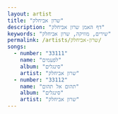 ```yaml
---
layout: artist
title: "שרון אביחלק"
description: "דף האמן שרון אביחלק"
keywords: "שירים, מוזיקה, שרון אביחלק"
permalink: /artists/שרון-אביחלק/
songs:
  - number: "33111"
    name: "לפעמים"
    album: "סינגלים"
    artist: "שרון אביחלק"
  - number: "33112"
    name: "תהום אל תהום"
    album: "סינגלים"
    artist: "שרון אביחלק"
---
```

